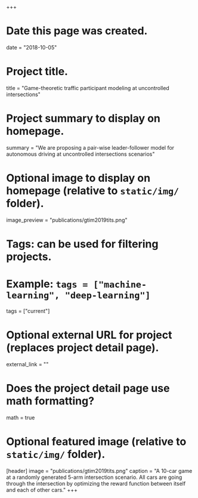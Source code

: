 +++
# Date this page was created.
date = "2018-10-05"

# Project title.
title = "Game-theoretic traffic participant modeling at uncontrolled intersections"

# Project summary to display on homepage.
summary = "We are proposing a pair-wise leader-follower model for autonomous driving at uncontrolled intersections scenarios"

# Optional image to display on homepage (relative to `static/img/` folder).
image_preview = "publications/gtim2019tits.png"

# Tags: can be used for filtering projects.
# Example: `tags = ["machine-learning", "deep-learning"]`
tags = ["current"]

# Optional external URL for project (replaces project detail page).
external_link = ""

# Does the project detail page use math formatting?
math = true
# Optional featured image (relative to `static/img/` folder).
[header]
image = "publications/gtim2019tits.png"
caption = "A 10-car game at a randomly generated 5-arm intersection scenario. All cars are going through the intersection by optimizing the reward function between itself and each of other cars."
+++




